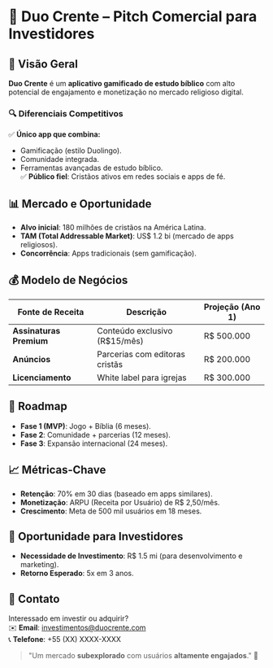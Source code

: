 # 💼 **Duo Crente – Pitch Comercial para Investidores**  

## 📌 **Visão Geral**  
**Duo Crente** é um **aplicativo gamificado de estudo bíblico** com alto potencial de engajamento e monetização no mercado religioso digital.  

### 🔍 **Diferenciais Competitivos**  
✅ **Único app que combina:**  
   - Gamificação (estilo Duolingo).  
   - Comunidade integrada.  
   - Ferramentas avançadas de estudo bíblico.  
✅ **Público fiel**: Cristãos ativos em redes sociais e apps de fé.  

## 📊 **Mercado e Oportunidade**  
- **Alvo inicial**: 180 milhões de cristãos na América Latina.  
- **TAM (Total Addressable Market)**: US$ 1.2 bi (mercado de apps religiosos).  
- **Concorrência**: Apps tradicionais (sem gamificação).  

## 💰 **Modelo de Negócios**  
| Fonte de Receita | Descrição | Projeção (Ano 1) |  
|------------------|-----------|------------------|  
| **Assinaturas Premium** | Conteúdo exclusivo (R$15/mês) | R$ 500.000 |  
| **Anúncios** | Parcerias com editoras cristãs | R$ 200.000 |  
| **Licenciamento** | White label para igrejas | R$ 300.000 |  

## 🚀 **Roadmap**  
- **Fase 1 (MVP)**: Jogo + Bíblia (6 meses).  
- **Fase 2**: Comunidade + parcerias (12 meses).  
- **Fase 3**: Expansão internacional (24 meses).  

## 📈 **Métricas-Chave**  
- **Retenção**: 70% em 30 dias (baseado em apps similares).  
- **Monetização**: ARPU (Receita por Usuário) de R$ 2,50/mês.  
- **Crescimento**: Meta de 500 mil usuários em 18 meses.  

## 🤝 **Oportunidade para Investidores**  
- **Necessidade de Investimento**: R$ 1.5 mi (para desenvolvimento e marketing).  
- **Retorno Esperado**: 5x em 3 anos.  

## 📩 **Contato**  
Interessado em investir ou adquirir?  
✉️ **Email**: investimentos@duocrente.com  
📞 **Telefone**: +55 (XX) XXXX-XXXX  

> "Um mercado **subexplorado** com usuários **altamente engajados**." 🚀  
